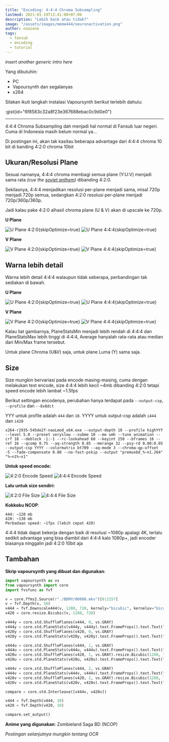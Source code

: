 ```yaml
---
title: "Encoding: 4:4:4 Chroma Subsampling"
lastmod: 2021-01-19T13:41:00+07:00
description: "Lebih baik atau tidak?"
image: "/assets/images/meme444/neuronactivation.png"
author: noaione
tags:
  - fansub
  - encoding
  - tutorial
---
```


_insert another generic intro here_

<!--more-->

Yang dibutuhin:

- PC
- Vapoursynth dan segalanyas
- x264

Silakan ikuti langkah instalasi Vapoursynth berikut terlebih dahulu:

:gist{id="6f8583c32a8f23e367688ebac0c9d0e0"}

---

4:4:4 Chroma Subsampling dah menjadi hal normal di Fansub luar negeri. Cuma di Indonesia masih belum normal ya...

Di postingan ini, akan tak kasitau beberapa advantage dari 4:4:4 chroma 10 bit di banding 4:2:0 chroma 10bit

## Ukuran/Resolusi Plane

Sesuai namanya, 4:4:4 chroma membagi semua plane (Y:U:V) menjadi sama rata _(cue the [soviet anthem](https://www.youtube.com/watch?v=U06jlgpMtQs))_ dibanding 4:2:0.

Sekilasnya, 4:4:4 menjadikan resolusi per-plane menjadi sama, misal 720p menjadi 720p semua, sedangkan 4:2:0 resolusi per-plane menjadi 720p/360p/360p.

Jadi kalau pake 4:2:0 alhasil chroma plane (U & V) akan di upscale ke 720p.

**U Plane**

![U Plane 4:2:0](/assets/images/meme444/u420-360p.png){skipOptimize=true}
![U Plane 4:4:4](/assets/images/meme444/u444-720p.png){skipOptimize=true}

**V Plane**

![V Plane 4:2:0](/assets/images/meme444/v420-360p.png){skipOptimize=true}
![V Plane 4:4:4](/assets/images/meme444/v444-720p.png){skipOptimize=true}

## Warna lebih detail

Warna lebih detail 4:4:4 walaupun tidak seberapa, perbandingan tak sediakan di bawah.

**U Plane**

![U Plane 4:2:0](/assets/images/meme444/u420-stats.png){skipOptimize=true}
![U Plane 4:4:4](/assets/images/meme444/u444-stats.png){skipOptimize=true}

**V Plane**

![V Plane 4:2:0](/assets/images/meme444/v420-stats.png){skipOptimize=true}
![V Plane 4:4:4](/assets/images/meme444/v444-stats.png){skipOptimize=true}

Kalau liat gambarnya, PlaneStatsMin menjadi lebih rendah di 4:4:4 dan PlaneStatsMax lebih tinggi di 4:4:4, Average hanyalah rata-rata atau median dari Min/Max frame tersebut.

Untuk plane Chroma (U&V) saja, untuk plane Luma (Y) sama saja.

## Size

Size mungkin bervariasi pada encode masing-masing, cuma dengan melakukan test encode, size 4:4:4 lebih kecil ~4mb dibanding 4:2:0 tetapi speed encode lebih lambat ~1.5fps

Berikut settingan encodenya, perubahan hanya terdapat pada `--output-csp`, `--profile` dan `--8x8dct`

YYY untuk profile adalah `444` dan `10`. YYYY untuk output-csp adalah `i444` dan `i420`

```batch [test-encode.bat]
x264-r2935-545de2f-naoLmod_x64.exe --output-depth 10 --profile highYYY --level 5.0 --preset veryslow --subme 10 --me umh --tune animation --crf 18 --deblock -1:-1 --rc-lookahead 60 --keyint 250 --bframes 16 --ref 16 --qcomp 0.75 --aq-strength 0.85 --merange 32 --psy-rd 0.80:0.05 --output-csp YYYY --colormatrix bt709 --aq-mode 3 --chroma-qp-offset -5 --fade-compensate 0.80 --no-fast-pskip --output "premuxbd_%~n1.264" "%~n1%~x1"
```

**Untuk speed encode:**

![4:2:0 Encode Speed](/assets/images/meme444/420testcode.png)
![4:4:4 Encode Speed](/assets/images/meme444/444testcode.png)

**Lalu untuk size sendiri:**

![4:2:0 File Size](/assets/images/meme444/420mediainfo.png)
![4:4:4 File Size](/assets/images/meme444/444mediainfo.png)

**Kokkoku NCOP**:

```
444: ~120 mb
420: ~130 mb
Perbadaan speed: ~1fps (lebih cepat 420)
```

4:4:4 tidak dapat bekerja dengan baik di resolusi ~1080p apalagi 4K, terlalu sedikit advantage yang bisa diambil dari 4:4:4 kalo 1080p+, jadi encoder biasanya ninggalin jadi 4:2:0 10bit aja

## Tambahan

**Skrip vapoursynth yang dibuat dan digunakan**:

```py [zombieOP-4xx-10bit720p.vpy]
import vapoursynth as vs
from vapoursynth import core
import fvsfunc as fvf

v = core.ffms2.Source(r"./BDMV/00008.mkv")[0:2157]
v = fvf.Depth(v, 16)
v444 = fvf.Downscale444(v, 1280, 720, kernely="bicubic", kerneluv="bicubic")
v420 = core.resize.Bicubic(v, 1280, 720)

v444y = core.std.ShufflePlanes(v444, 0, vs.GRAY)
v444y = core.std.PlaneStats(v444y, v444y).text.FrameProps().text.Text("Y Plane 444", 8) # Output: 720p
v420y = core.std.ShufflePlanes(v420, 0, vs.GRAY)
v420y = core.std.PlaneStats(v420y, v420y).text.FrameProps().text.Text("Y Plane 420", 8) # Output: 720p

v444u = core.std.ShufflePlanes(v444, 1, vs.GRAY)
v444u = core.std.PlaneStats(v444u, v444u).text.FrameProps().text.Text("U Plane 444", 8) # Output: 720p
v420u = core.std.ShufflePlanes(v420, 1, vs.GRAY).resize.Bicubic(1280, 720)
v420u = core.std.PlaneStats(v420u, v420u).text.FrameProps().text.Text("U Plane 420", 8) # Output: 360p

v444v = core.std.ShufflePlanes(v444, 2, vs.GRAY)
v444v = core.std.PlaneStats(v444v, v444v).text.FrameProps().text.Text("V Plane 444", 8) # Output: 720p
v420v = core.std.ShufflePlanes(v420, 2, vs.GRAY).resize.Bicubic(1280, 720)
v420v = core.std.PlaneStats(v420v, v420v).text.FrameProps().text.Text("V Plane 420", 8) # Output: 360p

compare = core.std.Interleave([v444v, v420v])

v444 = fvf.Depth(v444, 10)
v420 = fvf.Depth(v420, 10)

compare.set_output()
```

**Anime yang digunakan**: Zombieland Saga BD (NCOP)

_Postingan selanjutnya mungkin tentang OCR_

